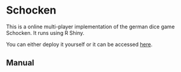 # Schocken

This is a online multi-player implementation of the german dice game Schocken.
It runs using R Shiny.

You can either deploy it yourself or it can be accessed [here](davidso.shinyapps.io/schocken/).


## Manual

